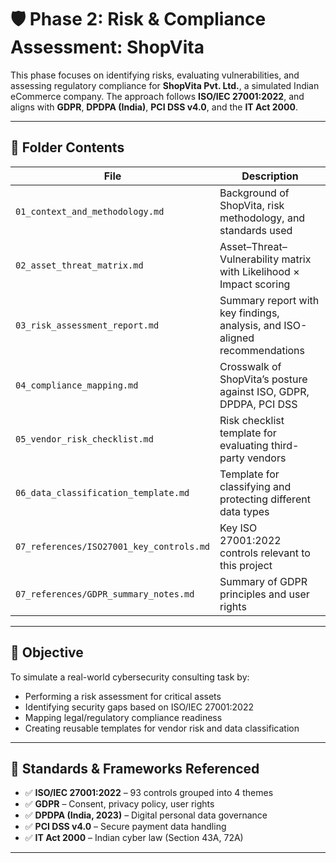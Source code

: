 # 🛡️ Phase 2: Risk & Compliance Assessment: ShopVita

This phase focuses on identifying risks, evaluating vulnerabilities, and assessing regulatory compliance for **ShopVita Pvt. Ltd.**, a simulated Indian eCommerce company. The approach follows **ISO/IEC 27001:2022**, and aligns with **GDPR**, **DPDPA (India)**, **PCI DSS v4.0**, and the **IT Act 2000**.

---

## 📁 Folder Contents

| File                                | Description                                                         |
|-------------------------------------|---------------------------------------------------------------------|
| `01_context_and_methodology.md`     | Background of ShopVita, risk methodology, and standards used        |
| `02_asset_threat_matrix.md`         | Asset–Threat–Vulnerability matrix with Likelihood × Impact scoring  |
| `03_risk_assessment_report.md`      | Summary report with key findings, analysis, and ISO-aligned recommendations |
| `04_compliance_mapping.md`          | Crosswalk of ShopVita’s posture against ISO, GDPR, DPDPA, PCI DSS   |
| `05_vendor_risk_checklist.md`       | Risk checklist template for evaluating third-party vendors          |
| `06_data_classification_template.md`| Template for classifying and protecting different data types        |
| `07_references/ISO27001_key_controls.md` | Key ISO 27001:2022 controls relevant to this project           |
| `07_references/GDPR_summary_notes.md`    | Summary of GDPR principles and user rights                    |

---

## 🎯 Objective

To simulate a real-world cybersecurity consulting task by:

- Performing a risk assessment for critical assets  
- Identifying security gaps based on ISO/IEC 27001:2022  
- Mapping legal/regulatory compliance readiness  
- Creating reusable templates for vendor risk and data classification

---

## 🧩 Standards & Frameworks Referenced

- ✅ **ISO/IEC 27001:2022** – 93 controls grouped into 4 themes  
- ✅ **GDPR** – Consent, privacy policy, user rights  
- ✅ **DPDPA (India, 2023)** – Digital personal data governance  
- ✅ **PCI DSS v4.0** – Secure payment data handling  
- ✅ **IT Act 2000** – Indian cyber law (Section 43A, 72A)

---





